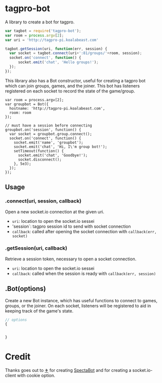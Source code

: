 # tagpro-bot

A library to create a bot for tagpro.

``` javascript
var tagbot = require('tagpro-bot');
var room = process.argv[2];
var uri = 'http://tagpro-pi.koalabeast.com'

tagbot.getSession(uri, function(err, session) {
  var socket = tagbot.connect(uri+':81/groups/'+room, session);
  socket.on('connect', function() {
      socket.emit('chat', 'Hello groups!');
  });
});
```

This library also has a Bot constructor, useful for creating
a tagpro bot which can join groups, games, and the joiner. This bot
has listeners registered on each socket to record the state of the
game/group.

```
var room = process.argv[2];
var groupbot = Bot({
  hostname: 'http://tagpro-pi.koalabeast.com',
  room: room
});

// must have a session before connecting
groupbot.on('session', function() {
  var socket = groupbot.group.connect();
  socket.on('connect', function() {
    socket.emit('name', 'groupbot');
    socket.emit('chat', 'Hi, I\'m group bot!');
    setTimeout(function() {
      socket.emit('chat', 'Goodbye!');
      socket.disconnect();
    }, 5e3);
  });
});

```

## Usage

### .connect(uri, session, callback)

Open a new socket.io connection at the given uri.

  * `uri`: location to open the socket.io sessei
  * 'session`: tagpro session id to send with socket connection
  * `callback`: called after opening the socket connection with `callback(err, socket)`

### .getSession(uri, callback)

Retrieve a session token, necessary to open a socket connection.

  * `uri`: location to open the socket.io sessei
  * `callback`: called when the session is ready with `callback(err, session)`

## .Bot(options)

Create a new Bot instance, which has useful functions to connect to games, groups, or the joiner. On each socket, listeners will be registered to aid in keeping track of the game's state.

``` javascript
// options
{


}
```

# Credit

Thanks goes out to [✈](https://github.com/jj56) for creating [SpectaBot](https://github.com/jj56/SpectaBot) and for creating a socket.io-client with cookie option.
